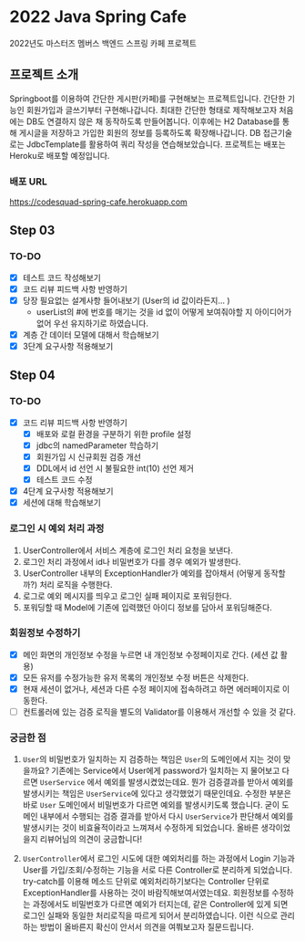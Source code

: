 # 2022 Java Spring Cafe

2022년도 마스터즈 멤버스 백엔드 스프링 카페 프로젝트

## 프로젝트 소개

Springboot를 이용하여 간단한 게시판(카페)를 구현해보는 프로젝트입니다. 간단한 기능인 회원가입과 글쓰기부터 구현해나갑니다. 최대한 간단한 형태로 제작해보고자 처음에는 DB도 연결하지 않은 채 동작하도록
만들어봅니다. 이후에는 H2 Database를 통해 게시글을 저장하고 가입한 회원의 정보를 등록하도록 확장해나갑니다. DB 접근기술로는 JdbcTemplate를 활용하여 쿼리 작성을 연습해보았습니다. 프로젝트는
배포는 Heroku로 배포할 예정입니다.

### 배포 URL

https://codesquad-spring-cafe.herokuapp.com

## Step 03

### TO-DO

- [x] 테스트 코드 작성해보기
- [x] 코드 리뷰 피드백 사항 반영하기
- [x] 당장 필요없는 설계사항 들어내보기 (User의 id 값이라든지... )
    - userList의 #에 번호를 매기는 것을 id 없이 어떻게 보여줘야할 지 아이디어가 없어 우선 유지하기로 하였습니다.
- [x] 계층 간 데이터 모델에 대해서 학습해보기
- [x] 3단계 요구사항 적용해보기

## Step 04

### TO-DO

- [x] 코드 리뷰 피드백 사항 반영하기
   - [x] 배포와 로컬 환경을 구분하기 위한 profile 설정
   - [x] jdbc의 namedParameter 학습하기
   - [x] 회원가입 시 신규회원 검증 개선
   - [x] DDL에서 id 선언 시 불필요한 int(10) 선언 제거
   - [x] 테스트 코드 수정
- [x] 4단계 요구사항 적용해보기
- [x] 세션에 대해 학습해보기

### 로그인 시 예외 처리 과정
1. UserController에서 서비스 계층에 로그인 처리 요청을 보낸다.
2. 로그인 처리 과정에서 id나 비밀번호가 다를 경우 예외가 발생한다.
3. UserController 내부의 ExceptionHandler가 예외를 잡아채서 (어떻게 동작할까?) 처리 로직을 수행한다.
4. 로그로 예외 메시지를 띄우고 로그인 실패 페이지로 포워딩한다.
5. 포워딩할 때 Model에 기존에 입력했던 아이디 정보를 담아서 포워딩해준다.

### 회원정보 수정하기 
- [x] 메인 화면의 개인정보 수정을 누르면 내 개인정보 수정페이지로 간다. (세션 값 활용)
- [x] 모든 유저를 수정가능한 유저 목록의 개인정보 수정 버튼은 삭제한다. 
- [x] 현재 세션이 없거나, 세션과 다른 수정 페이지에 접속하려고 하면 에러페이지로 이동한다.
- [ ] 컨트롤러에 있는 검증 로직을 별도의 Validator를 이용해서 개선할 수 있을 것 같다.

### 궁금한 점

1. `User`의 비밀번호가 일치하는 지 검증하는 책임은 `User`의 도메인에서 지는 것이 맞을까요? 기존에는 Service에서 User에게 password가 일치하는 지 물어보고 다르면 `UserService`
   에서 예외를 발생시켰었는데요. 뭔가 검증결과를 받아서 예외를 발생시키는 책임은 `UserService`에 있다고 생각했었기 때문인데요. 수정한 부분은 바로 `User` 도메인에서 비밀번호가 다르면 예외를
   발생시키도록 했습니다. 굳이 도메인 내부에서 수행되는 검증 결과를 받아서 다시 `UserService`가 판단해서 예외를 발생시키는 것이 비효율적이라고 느껴져서 수정하게 되었습니다. 올바른 생각이었을지
   리뷰어님의 의견이 궁금합니다!

2. `UserController`에서 로그인 시도에 대한 예외처리를 하는 과정에서 Login 기능과 User를 가입/조회/수정하는 기능을 서로 다른 Controller로 분리하게 되었습니다. try-catch를
   이용해 메소드 단위로 예외처리하기보다는 Controller 단위로 ExceptionHandler를 사용하는 것이 바람직해보여서였는데요. 회원정보를 수정하는 과정에서도 비밀번호가 다르면 예외가 터지는데, 같은
   Controller에 있게 되면 로그인 실패와 동일한 처리로직을 따르게 되어서 분리하였습니다. 이런 식으로 관리하는 방법이 올바른지 확신이 안서서 의견을 여쭤보고자 질문드립니다. 
